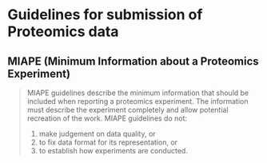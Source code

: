 # Guidelines for submission of Proteomics data

## MIAPE (Minimum Information about a Proteomics Experiment)

> MIAPE guidelines describe the minimum information that should be included when reporting a proteomics experiment.
> The information must describe the experiment completely and allow potential recreation of the work.
> MIAPE guidelines do not:
> 1. make judgement on data quality, or
> 2. to fix data format for its representation, or
> 3. to establish how experiments are conducted.
